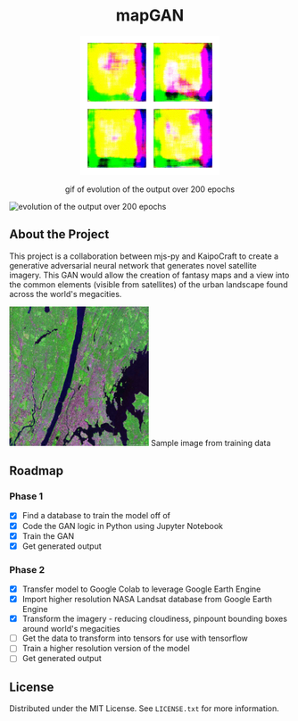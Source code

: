 <!-- mapGAN README -->
<div align="center">
  <h1>mapGAN</h1>
  <a href="https://neillshikada.com/library/generatedImagery.gif">
    <img src="./images/generatedImagery.gif" alt="Logo" width="250" height="250">
  </a>

  <p align="center">gif of evolution of the output over 200 epochs</p>
</div>

![evolution of the output over 200 epochs](https://neillshikada.com/library/generatedImagery.gif)

## About the Project

This project is a collaboration between mjs-py and KaipoCraft to create a generative adversarial neural network that generates novel satellite imagery. This GAN would allow the creation of fantasy maps and a view into the common elements (visible from satellites) of the urban landscape found across the world's megacities.

<div align="left">
    <img src="./data/yonkers-satellite-image.jpg" alt="Logo" width="250" height="250">
    Sample image from training data
</div>

## Roadmap
### Phase 1
- [x] Find a database to train the model off of
- [x] Code the GAN logic in Python using Jupyter Notebook
- [x] Train the GAN
- [x] Get generated output
### Phase 2
- [x] Transfer model to Google Colab to leverage Google Earth Engine
- [x] Import higher resolution NASA Landsat database from Google Earth Engine
- [x] Transform the imagery - reducing cloudiness, pinpount bounding boxes around world's megacities
- [ ] Get the data to transform into tensors for use with tensorflow
- [ ] Train a higher resolution version of the model
- [ ] Get generated output

## License
Distributed under the MIT License. See `LICENSE.txt` for more information.